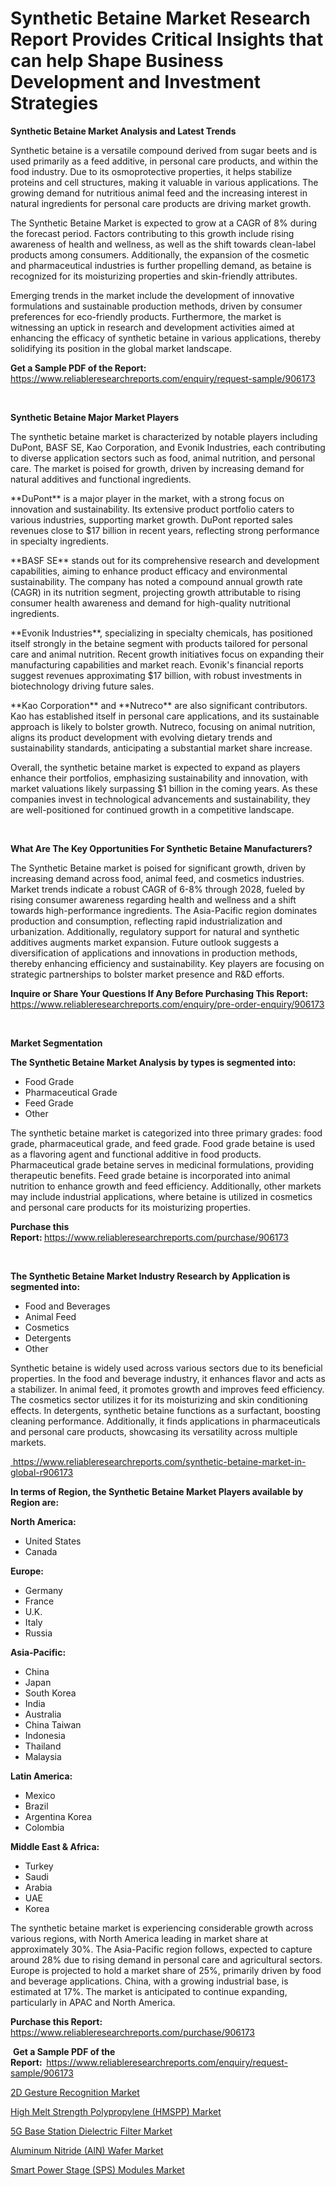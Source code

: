 <p><h1>Synthetic Betaine Market Research Report Provides Critical Insights that can help Shape Business Development and Investment Strategies</h1></p><p><strong>Synthetic Betaine Market Analysis and Latest Trends</strong></p>
<p><p>Synthetic betaine is a versatile compound derived from sugar beets and is used primarily as a feed additive, in personal care products, and within the food industry. Due to its osmoprotective properties, it helps stabilize proteins and cell structures, making it valuable in various applications. The growing demand for nutritious animal feed and the increasing interest in natural ingredients for personal care products are driving market growth. </p><p>The Synthetic Betaine Market is expected to grow at a CAGR of 8% during the forecast period. Factors contributing to this growth include rising awareness of health and wellness, as well as the shift towards clean-label products among consumers. Additionally, the expansion of the cosmetic and pharmaceutical industries is further propelling demand, as betaine is recognized for its moisturizing properties and skin-friendly attributes. </p><p>Emerging trends in the market include the development of innovative formulations and sustainable production methods, driven by consumer preferences for eco-friendly products. Furthermore, the market is witnessing an uptick in research and development activities aimed at enhancing the efficacy of synthetic betaine in various applications, thereby solidifying its position in the global market landscape.</p></p>
<p><strong>Get a Sample PDF of the Report:&nbsp;</strong> <a href="https://www.reliableresearchreports.com/enquiry/request-sample/906173?utm_campaign=3&utm_medium=2&utm_source=Github&utm_content=ia&utm_term=11102024&utm_id=synthetic-betaine">https://www.reliableresearchreports.com/enquiry/request-sample/906173</a></p>
<p>&nbsp;</p>
<p><strong>Synthetic Betaine Major Market Players</strong></p>
<p><p>The synthetic betaine market is characterized by notable players including DuPont, BASF SE, Kao Corporation, and Evonik Industries, each contributing to diverse application sectors such as food, animal nutrition, and personal care. The market is poised for growth, driven by increasing demand for natural additives and functional ingredients.</p><p>**DuPont** is a major player in the market, with a strong focus on innovation and sustainability. Its extensive product portfolio caters to various industries, supporting market growth. DuPont reported sales revenues close to $17 billion in recent years, reflecting strong performance in specialty ingredients.</p><p>**BASF SE** stands out for its comprehensive research and development capabilities, aiming to enhance product efficacy and environmental sustainability. The company has noted a compound annual growth rate (CAGR) in its nutrition segment, projecting growth attributable to rising consumer health awareness and demand for high-quality nutritional ingredients.</p><p>**Evonik Industries**, specializing in specialty chemicals, has positioned itself strongly in the betaine segment with products tailored for personal care and animal nutrition. Recent growth initiatives focus on expanding their manufacturing capabilities and market reach. Evonik's financial reports suggest revenues approximating $17 billion, with robust investments in biotechnology driving future sales.</p><p>**Kao Corporation** and **Nutreco** are also significant contributors. Kao has established itself in personal care applications, and its sustainable approach is likely to bolster growth. Nutreco, focusing on animal nutrition, aligns its product development with evolving dietary trends and sustainability standards, anticipating a substantial market share increase.</p><p>Overall, the synthetic betaine market is expected to expand as players enhance their portfolios, emphasizing sustainability and innovation, with market valuations likely surpassing $1 billion in the coming years. As these companies invest in technological advancements and sustainability, they are well-positioned for continued growth in a competitive landscape.</p></p>
<p>&nbsp;</p>
<p><strong>What Are The Key Opportunities For Synthetic Betaine Manufacturers?</strong></p>
<p><p>The Synthetic Betaine market is poised for significant growth, driven by increasing demand across food, animal feed, and cosmetics industries. Market trends indicate a robust CAGR of 6-8% through 2028, fueled by rising consumer awareness regarding health and wellness and a shift towards high-performance ingredients. The Asia-Pacific region dominates production and consumption, reflecting rapid industrialization and urbanization. Additionally, regulatory support for natural and synthetic additives augments market expansion. Future outlook suggests a diversification of applications and innovations in production methods, thereby enhancing efficiency and sustainability. Key players are focusing on strategic partnerships to bolster market presence and R&D efforts.</p></p>
<p><strong>Inquire or Share Your Questions If Any Before Purchasing This Report:</strong> <a href="https://www.reliableresearchreports.com/enquiry/pre-order-enquiry/906173?utm_campaign=3&utm_medium=2&utm_source=Github&utm_content=ia&utm_term=11102024&utm_id=synthetic-betaine">https://www.reliableresearchreports.com/enquiry/pre-order-enquiry/906173</a></p>
<p>&nbsp;</p>
<p><strong>Market Segmentation</strong></p>
<p><strong>The Synthetic Betaine Market Analysis by types is segmented into:</strong></p>
<p><ul><li>Food Grade</li><li>Pharmaceutical Grade</li><li>Feed Grade</li><li>Other</li></ul></p>
<p><p>The synthetic betaine market is categorized into three primary grades: food grade, pharmaceutical grade, and feed grade. Food grade betaine is used as a flavoring agent and functional additive in food products. Pharmaceutical grade betaine serves in medicinal formulations, providing therapeutic benefits. Feed grade betaine is incorporated into animal nutrition to enhance growth and feed efficiency. Additionally, other markets may include industrial applications, where betaine is utilized in cosmetics and personal care products for its moisturizing properties.</p></p>
<p><strong>Purchase this Report:&nbsp;</strong><a href="https://www.reliableresearchreports.com/purchase/906173?utm_campaign=3&utm_medium=2&utm_source=Github&utm_content=ia&utm_term=11102024&utm_id=synthetic-betaine">https://www.reliableresearchreports.com/purchase/906173</a></p>
<p>&nbsp;</p>
<p><strong>The Synthetic Betaine Market Industry Research by Application is segmented into:</strong></p>
<p><ul><li>Food and Beverages</li><li>Animal Feed</li><li>Cosmetics</li><li>Detergents</li><li>Other</li></ul></p>
<p><p>Synthetic betaine is widely used across various sectors due to its beneficial properties. In the food and beverage industry, it enhances flavor and acts as a stabilizer. In animal feed, it promotes growth and improves feed efficiency. The cosmetics sector utilizes it for its moisturizing and skin conditioning effects. In detergents, synthetic betaine functions as a surfactant, boosting cleaning performance. Additionally, it finds applications in pharmaceuticals and personal care products, showcasing its versatility across multiple markets.</p></p>
<p><a href="https://www.reliableresearchreports.com/synthetic-betaine-market-in-global-r906173?utm_campaign=3&utm_medium=2&utm_source=Github&utm_content=ia&utm_term=11102024&utm_id=synthetic-betaine">&nbsp;https://www.reliableresearchreports.com/synthetic-betaine-market-in-global-r906173</a></p>
<p><strong>In terms of Region, the Synthetic Betaine Market Players available by Region are:</strong></p>
<p>
    <p> <strong> North America: </strong>
        <ul>
            <li>United States</li>
            <li>Canada</li>
        </ul>
        </p> 
    <p> <strong> Europe: </strong>
        <ul>
            <li>Germany</li>
            <li>France</li>
            <li>U.K.</li>
            <li>Italy</li>
            <li>Russia</li>
        </ul>
        </p> 
    <p> <strong> Asia-Pacific: </strong>
        <ul>
            <li>China</li>
            <li>Japan</li>
            <li>South Korea</li>
            <li>India</li>
            <li>Australia</li>
            <li>China Taiwan</li>
            <li>Indonesia</li>
            <li>Thailand</li>
            <li>Malaysia</li>
        </ul>
        </p> 
    <p> <strong> Latin America: </strong>
        <ul>
            <li>Mexico</li>
            <li>Brazil</li>
            <li>Argentina Korea</li>
            <li>Colombia</li>
        </ul>
        </p> 
    <p> <strong> Middle East & Africa: </strong>
        <ul>
            <li>Turkey</li>
            <li>Saudi</li>
            <li>Arabia</li>
            <li>UAE</li>
            <li>Korea</li>
        </ul>
    </p>
    </p>
<p><p>The synthetic betaine market is experiencing considerable growth across various regions, with North America leading in market share at approximately 30%. The Asia-Pacific region follows, expected to capture around 28% due to rising demand in personal care and agricultural sectors. Europe is projected to hold a market share of 25%, primarily driven by food and beverage applications. China, with a growing industrial base, is estimated at 17%. The market is anticipated to continue expanding, particularly in APAC and North America.</p></p>
<p><strong>Purchase this Report: </strong><a href="https://www.reliableresearchreports.com/purchase/906173?utm_campaign=3&utm_medium=2&utm_source=Github&utm_content=ia&utm_term=11102024&utm_id=synthetic-betaine">https://www.reliableresearchreports.com/purchase/906173</a></p>
<p>&nbsp;<strong>Get a Sample PDF of the Report:&nbsp;&nbsp;</strong><a href="https://www.reliableresearchreports.com/enquiry/request-sample/906173?utm_campaign=3&utm_medium=2&utm_source=Github&utm_content=ia&utm_term=11102024&utm_id=synthetic-betaine">https://www.reliableresearchreports.com/enquiry/request-sample/906173</a></p>
<p><strong></strong></p>
<p><p><a href="https://issuu.com/reportprime-2/docs/2d-gesture-recognition-market-size-_20befee04afc4a?utm_campaign=3&utm_medium=2&utm_source=Github&utm_content=ia&utm_term=11102024&utm_id=synthetic-betaine">2D Gesture Recognition Market</a></p><p><a href="https://www.linkedin.com/pulse/market-forecast-global-high-melt-strength-polypropylene-ivocc?utm_campaign=3&utm_medium=2&utm_source=Github&utm_content=ia&utm_term=11102024&utm_id=synthetic-betaine">High Melt Strength Polypropylene (HMSPP) Market</a></p><p><a href="https://issuu.com/reportprime-2/docs/5g-base-station-dielectric-filter-m_d297771214f651?utm_campaign=3&utm_medium=2&utm_source=Github&utm_content=ia&utm_term=11102024&utm_id=synthetic-betaine">5G Base Station Dielectric Filter Market</a></p><p><a href="https://www.linkedin.com/pulse/aluminum-nitride-aln-wafer-industry-sector-market-dynamics-5oy5c?utm_campaign=3&utm_medium=2&utm_source=Github&utm_content=ia&utm_term=11102024&utm_id=synthetic-betaine">Aluminum Nitride (AlN) Wafer Market</a></p><p><a href="https://www.linkedin.com/pulse/global-smart-power-stage-sps-modules-market-status-2024-pfwyc?utm_campaign=3&utm_medium=2&utm_source=Github&utm_content=ia&utm_term=11102024&utm_id=synthetic-betaine">Smart Power Stage (SPS) Modules Market</a></p></p>